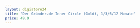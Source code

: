 ```yaml
---
layout: digistore24
title: "Der Gründer.de Inner-Circle (Gold), 1/3/6/12 Monate"
price: 49.9
---
```

